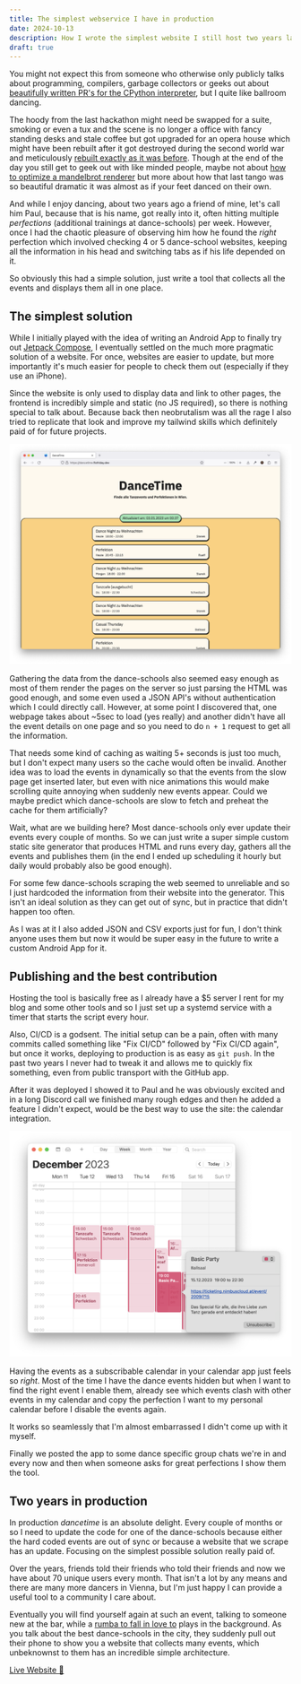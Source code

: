 ```yaml
---
title: The simplest webservice I have in production
date: 2024-10-13
description: How I wrote the simplest website I still host two years later.
draft: true
---
```



You might not expect this from someone who otherwise only publicly talks about programming, compilers, garbage collectors or geeks out about [beautifully written PR's for the CPython interpreter](https://github.com/python/cpython/pull/113465), but I quite like ballroom dancing.

The hoody from the last hackathon might need be swapped for a suite, smoking or even a tux and the scene is no longer a office with fancy standing desks and stale coffee but got upgraded for an opera house which might have been rebuilt after it got destroyed during the second world war and meticulously [rebuilt exactly as it was before](https://www.wiener-staatsoper.at/en/about-us/the-opera-house/history-architecture/history/). Though at the end of the day you still get to geek out with like minded people, maybe not about [how to optimize a mandelbrot renderer](/posts/the-fastest-mandelbrot-renderer-on-the-playdate/) but more about how that last tango was so beautiful dramatic it was almost as if your feet danced on their own.

And while I enjoy dancing, about two years ago a friend of mine, let's call him Paul, because that is his name, got really into it, often hitting multiple _perfections_ (additional trainings at dance-schools) per week. However, once I had the chaotic pleasure of observing him how he found the _right_ perfection which involved checking 4 or 5 dance-school websites, keeping all the information in his head and switching tabs as if his life depended on it.

So obviously this had a simple solution, just write a tool that collects all the events and displays them all in one place. 

## The simplest solution

While I initially played with the idea of writing an Android App to finally try out [Jetpack Compose](https://developer.android.com/compose), I eventually settled on the much more pragmatic solution of a website.
For once, websites are easier to update, but more importantly it's much easier for people to check them out (especially if they use an iPhone).

Since the website is only used to display data and link to other pages, the frontend is incredibly simple and static (no JS required), so there is nothing special to talk about. Because back then neobrutalism was all the rage I also tried to replicate that look and improve my tailwind skills which definitely paid of for future projects.

![Screenshot of the website](screenshot.png)

Gathering the data from the dance-schools also seemed easy enough as most of them render the pages on the server so just parsing the HTML was good enough, and some even used a JSON API's without authentication which I could directly call.
However, at some point I discovered that, one webpage takes about ~5sec to load (yes really) and another didn't have all the event details on one page and so you need to do `n + 1` request to get all the information.

That needs some kind of caching as waiting 5+ seconds is just too much, but I don't expect many users so the cache would often be invalid. Another idea was to load the events in dynamically so that the events from the slow page get inserted later, but even with nice animations this would make scrolling quite annoying when suddenly new events appear. Could we maybe predict which dance-schools are slow to fetch and preheat the cache for them artificially?

Wait, what are we building here? Most dance-schools only ever update their events every couple of months. So we can just write a super simple custom static site generator that produces HTML and runs every day, gathers all the events and publishes them (in the end I ended up scheduling it hourly but daily would probably also be good enough).

For some few dance-schools scraping the web seemed to unreliable and so I just 
hardcoded the information from their website into the generator. This isn't 
an ideal solution as they can get out of sync, but in practice that didn't
happen too often.

As I was at it I also added JSON and CSV exports just for fun, I don't think anyone uses them but now it would be super easy in the future to write a custom Android App for it.

## Publishing and the best contribution

Hosting the tool is basically free as I already have a $5 server I rent for my blog and some other tools and so I just set up a systemd service with a timer that starts the script every hour.

Also, CI/CD is a godsent. The initial setup can be a pain, often with many commits called something like "Fix CI/CD" followed by "Fix CI/CD again", but once it works, deploying to production is as easy as `git push`. In the past two years I never had to tweak it and allows me to quickly fix something, even from public transport with the GitHub app.

After it was deployed I showed it to Paul and he was obviously excited and in a long Discord call we finished many rough edges and then he added a feature I didn't expect, would be the best way to use the site: the calendar integration.

![Screenshot Calendar](calendar.png)

Having the events as a subscribable calendar in your calendar app just feels so *right*. Most of the time I have the dance events hidden but when I want to find the right event I enable them, already see which events clash with other events in my calendar and copy the perfection I want to my personal calendar before I disable the events again.

It works so seamlessly that I'm almost embarrassed I didn't come up with it myself.

Finally we posted the app to some dance specific group chats we're in and every now and then when someone asks for great perfections I show them the tool.

## Two years in production

In production _dancetime_ is an absolute delight. Every couple of months or so I need to update the code for one of the dance-schools because either the hard coded events are out of sync or because a website that we scrape has an update. Focusing on the simplest possible solution really paid of.

Over the years, friends told their friends who told their friends and now we have about 70 unique users every month. That isn't a lot by any means and there are many more dancers in Vienna, but I'm just happy I can provide a useful tool to a community I care about.

Eventually you will find yourself again at such an event, talking to someone new at the bar, while a [rumba to fall in love to](https://open.spotify.com/track/6Tz6bOXpctkXk0ZRZlAAo2?si=6cfa351480af4c81) plays in the background. As you talk about the best dance-schools in the city, they suddenly pull out their phone to show you a website that collects many events, which unbeknownst to them has an incredible simple architecture.


<!-- And then you find will yourself again at such an event taking to someone new at the bar about the best dance-schools in the city, as a beautiful rumba plays in the background. Suddenly they will pull out their phone to show you a website, which collects many perfections and has an incredible simple architecture. -->

[Live Website 💃](https://dancetime.flofriday.dev)